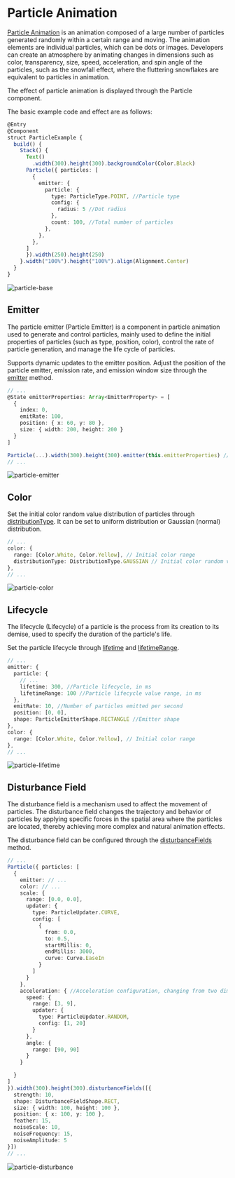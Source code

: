 # Particle Animation

[Particle Animation](../reference/apis-arkui/arkui-ts/ts-particle-animation.md) is an animation composed of a large number of particles generated randomly within a certain range and moving. The animation elements are individual particles, which can be dots or images. Developers can create an atmosphere by animating changes in dimensions such as color, transparency, size, speed, acceleration, and spin angle of the particles, such as the snowfall effect, where the fluttering snowflakes are equivalent to particles in animation.

The effect of particle animation is displayed through the Particle component.

The basic example code and effect are as follows:
```ts
@Entry
@Component
struct ParticleExample {
  build() {
    Stack() {
      Text()
        .width(300).height(300).backgroundColor(Color.Black)
      Particle({ particles: [
        {
          emitter: {
            particle: {
              type: ParticleType.POINT, //Particle type
              config: {
                radius: 5 //Dot radius
              },
              count: 100, //Total number of particles
            },
          },
        },
      ]
      }).width(250).height(250)
    }.width("100%").height("100%").align(Alignment.Center)
  }
}
```

![particle-base](figures/particle-base.gif)


## Emitter

The particle emitter (Particle Emitter) is a component in particle animation used to generate and control particles, mainly used to define the initial properties of particles (such as type, position, color), control the rate of particle generation, and manage the life cycle of particles.

Supports dynamic updates to the emitter position. Adjust the position of the particle emitter, emission rate, and emission window size through the [emitter](../reference/apis-arkui/arkui-ts/ts-particle-animation.md) method.

```ts
// ...
@State emitterProperties: Array<EmitterProperty> = [
  {
    index: 0,
    emitRate: 100,
    position: { x: 60, y: 80 },
    size: { width: 200, height: 200 }
  }
]

Particle(...).width(300).height(300).emitter(this.emitterProperties) // Dynamically adjust the position of the particle emitter
// ...
```

![particle-emitter](figures/particle-emitter.gif)


## Color

Set the initial color random value distribution of particles through [distributionType](../reference/apis-arkui/arkui-ts/ts-particle-animation.md#particlecolorpropertyoptions). It can be set to uniform distribution or Gaussian (normal) distribution.

```ts
// ...
color: {
  range: [Color.White, Color.Yellow], // Initial color range
  distributionType: DistributionType.GAUSSIAN // Initial color random value distribution
},
// ...
```

![particle-color](figures/particle-color.gif)


## Lifecycle

The lifecycle (Lifecycle) of a particle is the process from its creation to its demise, used to specify the duration of the particle's life.

Set the particle lifecycle through [lifetime](../reference/apis-arkui/arkui-ts/ts-particle-animation.md#emitteroptions) and [lifetimeRange](../reference/apis-arkui/arkui-ts/ts-particle-animation.md#emitteroptions).

```ts
// ...
emitter: {
  particle: {
    // ...
    lifetime: 300, //Particle lifecycle, in ms
    lifetimeRange: 100 //Particle lifecycle value range, in ms
  },
  emitRate: 10, //Number of particles emitted per second
  position: [0, 0],
  shape: ParticleEmitterShape.RECTANGLE //Emitter shape
},
color: {
  range: [Color.White, Color.Yellow], // Initial color range
},
// ...
```

![particle-lifetime](figures/particle-lifetime.gif)


## Disturbance Field

The disturbance field is a mechanism used to affect the movement of particles. The disturbance field changes the trajectory and behavior of particles by applying specific forces in the spatial area where the particles are located, thereby achieving more complex and natural animation effects.

The disturbance field can be configured through the [disturbanceFields](../reference/apis-arkui/arkui-ts/ts-particle-animation.md) method.

```ts
// ...
Particle({ particles: [
  {
    emitter: // ...
    color: // ...
    scale: {
      range: [0.0, 0.0],
      updater: {
        type: ParticleUpdater.CURVE,
        config: [
          {
            from: 0.0,
            to: 0.5,
            startMillis: 0,
            endMillis: 3000,
            curve: Curve.EaseIn
          }
        ]
      }
    },
    acceleration: { //Acceleration configuration, changing from two dimensions of magnitude and direction, speed indicates the magnitude of acceleration, angle indicates the direction of acceleration
      speed: {
        range: [3, 9],
        updater: {
          type: ParticleUpdater.RANDOM,
          config: [1, 20]
        }
      },
      angle: {
        range: [90, 90]
      }
    }

  }
]
}).width(300).height(300).disturbanceFields([{
  strength: 10,
  shape: DisturbanceFieldShape.RECT,
  size: { width: 100, height: 100 },
  position: { x: 100, y: 100 },
  feather: 15,
  noiseScale: 10,
  noiseFrequency: 15,
  noiseAmplitude: 5
}])
// ... 
```

![particle-disturbance](figures/particle-disturbance.gif)
<!--no_check-->